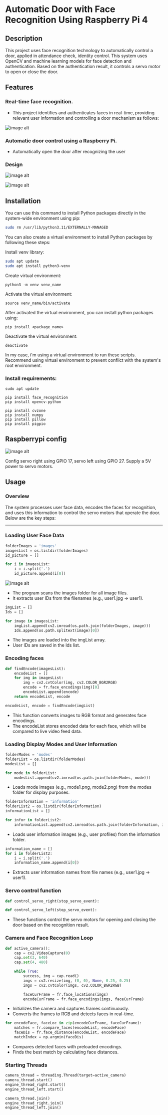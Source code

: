 # Automatic Door with Face Recognition Using Raspberry Pi 4

## Description
This project uses face recognition technology to automatically control a door, applied in attendance check, identity control. This system uses OpenCV and machine learning models for face detection and authentication. Based on the authentication result, it controls a servo motor to open or close the door.

## Features
### Real-time face recognition.
- This project identifies and authenticates faces in real-time, providing relevant user information and controlling a door mechanism as follows:
  
![image alt](https://github.com/Ngoc411/Automatic-door-using-face-recognition/blob/891d35c99282f7bc8749187392db03dfda564330/z4919849374500_f36938b58fbd2fd4013473915ef15f29.jpg)
### Automatic door control using a Raspberry Pi.
- Automatically open the door after recognizing the user

### Design

![image alt](https://github.com/Ngoc411/Automatic-door-using-face-recognition/blob/38c0c19ca5982e64a0bf5a5120d6e754e70f6826/z4919849715942_3f35fcb683f4dc47bdff133c2b6ae376.jpg)

![image alt](https://github.com/Ngoc411/Automatic-door-using-face-recognition/blob/a05deb3d986b3e59de2ed5228ae26c68ed26ae4d/z4919849733856_0116874d3ac357bbe35e945eb1a62d83.jpg)

## Installation
You can use this command to install Python packages directly in the system-wide environment using pip:
```bash
sudo rm /usr/lib/python3.11/EXTERNALLY-MANAGED
```

You can also create a virtual environment to install Python packages by following these steps:

Install venv library:
```bash
sudo apt update
sudo apt install python3-venv 
```

Create virtual environment:
```
python3 -m venv venv_name
```

Activate the virtual environment:
```
source venv_name/bin/activate
```

After activated the virtual environment, you can install python packages using: 
```
pip install <package_name>
```

Deactivate the virtual environment:
```
deactivate
```

In my case, i'm using a virtual environment to run these scripts. Recommend using virtual environment to prevent conflict with the system's root environment.

### Install requirements:
```
sudo apt update
```

```
pip install face_recognition
pip install opencv-python
```

```
pip install cvzone
pip install numpy
pip install pillow
pip install pigpio
```

## Raspberrypi config

![image alt](https://github.com/Ngoc411/Automatic-door-using-face-recognition/blob/dc2c3fad65a9fc3ffa8ede64422a5d958275852f/z4781413596106_7edf34a572cac53fedddd66abe3c6ddb.jpg)

Config servo right using GPIO 17, servo left using GPIO 27.
Supply a 5V power to servo motors.

## Usage

### Overview
The system processes user face data, encodes the faces for recognition, and uses this information to control the servo motors that operate the door. Below are the key steps:

---

### Loading User Face Data
```python
folderImages = 'images'
imagesList = os.listdir(folderImages)
id_picture = []

for i in imagesList:
    i = i.split('.')
    id_picture.append(i[0])
```

![image alt](https://github.com/Ngoc411/Automatic-door-using-face-recognition/blob/dcccf13e31b3784ec9a5678e7e859b598ef79bba/Screenshot%202025-01-24%20161023.png)

- The program scans the images folder for all image files.
- It extracts user IDs from the filenames (e.g., user1.jpg → user1).

```python
imgList = []
Ids = []

for image in imagesList:
    imgList.append(cv2.imread(os.path.join(folderImages, image)))
    Ids.append(os.path.splitext(image)[0])
```

- The images are loaded into the imgList array.
- User IDs are saved in the Ids list.

### Encoding faces

```python
def findEncode(imagesList):
    encodeList = []
    for img in imagesList:
        img = cv2.cvtColor(img, cv2.COLOR_BGR2RGB)
        encode = fr.face_encodings(img)[0]
        encodeList.append(encode)
    return encodeList, encode

encodeList, encode = findEncode(imgList)
```

- This function converts images to RGB format and generates face encodings.
- The encodeList stores encoded data for each face, which will be compared to live video feed data.


### Loading Display Modes and User Information
```python
folderModes = 'modes'
folderList = os.listdir(folderModes)
modesList = []

for mode in folderList:
    modesList.append(cv2.imread(os.path.join(folderModes, mode)))
```

- Loads mode images (e.g., mode1.png, mode2.png) from the modes folder for display purposes.

```python
folderInformation = 'information'
folderList2 = os.listdir(folderInformation)
informationList = []

for infor in folderList2:
    informationList.append(cv2.imread(os.path.join(folderInformation, infor)))
```

- Loads user information images (e.g., user profiles) from the information folder.

```python
information_name = []
for i in folderList2:
    i = i.split('.')
    information_name.append(i[0])
```

- Extracts user information names from file names (e.g., user1.jpg → user1).

### Servo control function

```python
def control_servo_right(stop_servo_event):
```
```python
def control_servo_left(stop_servo_event):
```

- These functions control the servo motors for opening and closing the door based on the recognition result.

### Camera and Face Recognition Loop

```python
def active_camera():
    cap = cv2.VideoCapture(0)
    cap.set(3, 640)  
    cap.set(4, 480)  

    while True:
        success, img = cap.read()
        imgs = cv2.resize(img, (0, 0), None, 0.25, 0.25)
        imgs = cv2.cvtColor(imgs, cv2.COLOR_BGR2RGB)

        faceCurFrame = fr.face_locations(imgs)
        encodeCurFrame = fr.face_encodings(imgs, faceCurFrame)
```

- Initializes the camera and captures frames continuously.
- Converts the frames to RGB and detects faces in real-time.

```python
for encodeFace, faceLoc in zip(encodeCurFrame, faceCurFrame):
    matches = fr.compare_faces(encodeList, encodeFace)
    faceDis = fr.face_distance(encodeList, encodeFace)
    matchIndex = np.argmin(faceDis)
```

- Compares detected faces with preloaded encodings.
- Finds the best match by calculating face distances.

### Starting Threads

```python
camera_thread = threading.Thread(target=active_camera)
camera_thread.start()
engine_thread_right.start()
engine_thread_left.start()

camera_thread.join()
engine_thread_right.join()
engine_thread_left.join()
```
